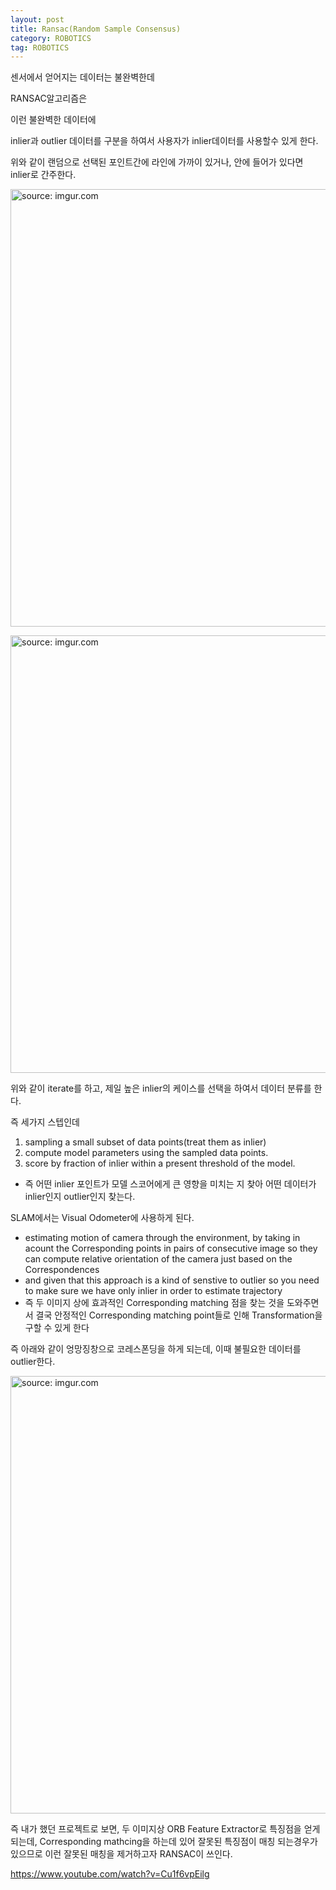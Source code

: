 ```yaml
---
layout: post
title: Ransac(Random Sample Consensus)
category: ROBOTICS
tag: ROBOTICS
---
```


센서에서 얻어지는 데이터는 불완벽한데

RANSAC알고리즘은

이런 불완벽한 데이터에

inlier과 outlier 데이터를 구분을 하여서 사용자가 inlier데이터를 사용할수 있게 한다.

위와 같이 랜덤으로 선택된 포인트간에 라인에 가까이 있거나, 안에 들어가 있다면 inlier로 간주한다.


<a href="https://postimg.cc/BXvhbZj7"><img src="https://i.postimg.cc/J4NSTGM8/Screen-Shot-2021-04-07-at-10-00-56-PM.png" width="700px" title="source: imgur.com" /><a>


<a href="https://postimg.cc/MMFC59rV"><img src="https://i.postimg.cc/1Xmy9TGC/Screen-Shot-2021-04-07-at-10-14-44-PM.png" width="700px" title="source: imgur.com" /><a>

위와 같이 iterate를 하고, 제일 높은 inlier의 케이스를 선택을 하여서 데이터 분류를 한다.

즉 세가지 스텝인데

1. sampling a small subset of data points(treat them as inlier)
2. compute model parameters using the sampled data points.
3. score by fraction of inlier within a present threshold of the model.
  - 즉 어떤 inlier 포인트가 모델 스코어에게 큰 영향을 미치는 지 찾아 어떤 데이터가 inlier인지 outlier인지 찾는다.

SLAM에서는 Visual Odometer에 사용하게 된다.
 - estimating motion of camera through the environment, by taking in acount the Corresponding points in pairs of consecutive image so they can compute relative orientation of the camera just based on the Correspondences
 - and given that this approach is a kind of senstive to outlier so you need to make sure we have only inlier in order to estimate trajectory
 - 즉 두 이미지 상에 효과적인 Corresponding matching 점을 찾는 것을 도와주면서 결국 안정적인 Corresponding matching point들로 인해 Transformation을 구할 수 있게 한다

 즉 아래와 같이 엉망징창으로 코레스폰딩을 하게 되는데, 이때 불필요한 데이터를 outlier한다.

<a href="https://postimg.cc/V5jVhsTd"><img src="https://i.postimg.cc/9XSHrrYt/Screen-Shot-2021-04-07-at-10-33-57-PM.png" width="700px" title="source: imgur.com" /><a>

즉 내가 했던 프로젝트로 보면, 두 이미지상 ORB Feature Extractor로 특징점을 얻게 되는데, Corresponding mathcing을 하는데 있어 잘못된 특징점이 매칭 되는경우가 있으므로 이런 잘못된 매칭을 제거하고자 RANSAC이 쓰인다.

  https://www.youtube.com/watch?v=Cu1f6vpEilg
